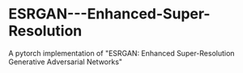 # ESRGAN---Enhanced-Super-Resolution
A pytorch implementation of "ESRGAN: Enhanced Super-Resolution Generative Adversarial Networks"
